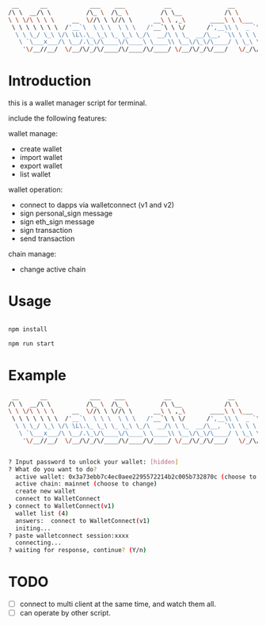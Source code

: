 ```bash
 __      __            ___    ___           __                __
/\ \  __/\ \          /\_ \  /\_ \         /\ \__            /\ \
\ \ \/\ \ \ \     __  \//\ \ \//\ \      __\ \ ,_\       ____\ \ \___
 \ \ \ \ \ \ \  /'__`\  \ \ \  \ \ \   /'__`\ \ \/      /',__\\ \  _ `\
  \ \ \_/ \_\ \/\ \L\.\_ \_\ \_ \_\ \_/\  __/\ \ \_  __/\__, `\\ \ \ \ \
   \ `\___x___/\ \__/.\_\/\____\/\____\ \____\\ \__\/\_\/\____/ \ \_\ \_\
    '\/__//__/  \/__/\/_/\/____/\/____/\/____/ \/__/\/_/\/___/   \/_/\/_/
```

# Introduction

this is a wallet manager script for terminal.

include the following features:

wallet manage:

- create wallet
- import wallet
- export wallet
- list wallet

wallet operation:

- connect to dapps via walletconnect (v1 and v2)
- sign personal_sign message
- sign eth_sign message
- sign transaction
- send transaction

chain manage:

- change active chain

# Usage

```bash

npm install

npm run start

```

# Example

```bash
 __      __            ___    ___           __                __
/\ \  __/\ \          /\_ \  /\_ \         /\ \__            /\ \
\ \ \/\ \ \ \     __  \//\ \ \//\ \      __\ \ ,_\       ____\ \ \___
 \ \ \ \ \ \ \  /'__`\  \ \ \  \ \ \   /'__`\ \ \/      /',__\\ \  _ `\
  \ \ \_/ \_\ \/\ \L\.\_ \_\ \_ \_\ \_/\  __/\ \ \_  __/\__, `\\ \ \ \ \
   \ `\___x___/\ \__/.\_\/\____\/\____\ \____\\ \__\/\_\/\____/ \ \_\ \_\
    '\/__//__/  \/__/\/_/\/____/\/____/\/____/ \/__/\/_/\/___/   \/_/\/_/


? Input password to unlock your wallet: [hidden]
? What do you want to do?
  active wallet: 0x3a73ebb7c4ec0aee2295572214b2c005b732870c (choose to change)
  active chain: mainnet (choose to change)
  create new wallet
  connect to WalletConnect
❯ connect to WalletConnect(v1)
  wallet list (4)
  answers:  connect to WalletConnect(v1)
  initing...
? paste walletconnect session:xxxx
  connecting...
? waiting for response, continue? (Y/n)

```

# TODO

- [ ] connect to multi client at the same time, and watch them all.
- [ ] can operate by other script.
